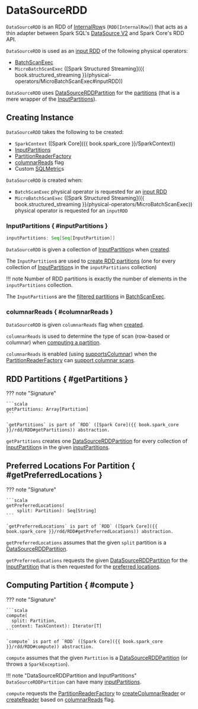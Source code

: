 # DataSourceRDD

`DataSourceRDD` is an RDD of [InternalRow](InternalRow.md)s (`RDD[InternalRow]`) that acts as a thin adapter between Spark SQL's [DataSource V2](new-and-noteworthy/datasource-v2.md) and Spark Core's RDD API.

`DataSourceRDD` is used as an [input RDD](physical-operators/DataSourceV2ScanExecBase.md#inputRDD) of the following physical operators:

* [BatchScanExec](physical-operators/BatchScanExec.md#inputRDD)
* `MicroBatchScanExec` ([Spark Structured Streaming]({{ book.structured_streaming }}/physical-operators/MicroBatchScanExec#inputRDD))

`DataSourceRDD` uses [DataSourceRDDPartition](DataSourceRDDPartition.md) for the [partitions](#getPartitions) (that is a mere wrapper of the [InputPartitions](#inputPartitions)).

## Creating Instance

`DataSourceRDD` takes the following to be created:

* <span id="sc"> `SparkContext` ([Spark Core]({{ book.spark_core }}/SparkContext))
* [InputPartitions](#inputPartitions)
* <span id="partitionReaderFactory"> [PartitionReaderFactory](connector/PartitionReaderFactory.md)
* [columnarReads](#columnarReads) flag
* <span id="customMetrics"> Custom [SQLMetric](SQLMetric.md)s

`DataSourceRDD` is created when:

* `BatchScanExec` physical operator is requested for an [input RDD](physical-operators/BatchScanExec.md#inputRDD)
* `MicroBatchScanExec` ([Spark Structured Streaming]({{ book.structured_streaming }}/physical-operators/MicroBatchScanExec)) physical operator is requested for an `inputRDD`

### InputPartitions { #inputPartitions }

```scala
inputPartitions: Seq[Seq[InputPartition]]
```

`DataSourceRDD` is given a collection of [InputPartition](connector/InputPartition.md)s when [created](#creating-instance).

The `InputPartition`s are used to [create RDD partitions](#getPartitions) (one for every collection of [InputPartition](connector/InputPartition.md)s in the `inputPartitions` collection)

!!! note
    Number of RDD partitions is exactly the number of elements in the `inputPartitions` collection.

The `InputPartition`s are the [filtered partitions](physical-operators/BatchScanExec.md#filteredPartitions) in [BatchScanExec](physical-operators/BatchScanExec.md).

### columnarReads { #columnarReads }

`DataSourceRDD` is given `columnarReads` flag when [created](#creating-instance).

`columnarReads` is used to determine the type of scan (row-based or columnar) when [computing a partition](#compute).

`columnarReads` is enabled (using [supportsColumnar](physical-operators/DataSourceV2ScanExecBase.md#supportsColumnar)) when the [PartitionReaderFactory](physical-operators/DataSourceV2ScanExecBase.md#readerFactory) can [support columnar scans](connector/PartitionReaderFactory.md#supportColumnarReads).

## RDD Partitions { #getPartitions }

??? note "Signature"

    ```scala
    getPartitions: Array[Partition]
    ```

    `getPartitions` is part of `RDD` ([Spark Core]({{ book.spark_core }}/rdd/RDD#getPartitions)) abstraction.

`getPartitions` creates one [DataSourceRDDPartition](DataSourceRDDPartition.md) for every collection of [InputPartition](connector/InputPartition.md)s in the given [inputPartitions](#inputPartitions).

## Preferred Locations For Partition { #getPreferredLocations }

??? note "Signature"

    ```scala
    getPreferredLocations(
        split: Partition): Seq[String]
    ```

    `getPreferredLocations` is part of `RDD` ([Spark Core]({{ book.spark_core }}/rdd/RDD#getPreferredLocations)) abstraction.

`getPreferredLocations` assumes that the given `split` partition is a [DataSourceRDDPartition](DataSourceRDDPartition.md).

`getPreferredLocations` requests the given [DataSourceRDDPartition](DataSourceRDDPartition.md) for the [InputPartition](DataSourceRDDPartition.md#inputPartition) that is then requested for the [preferred locations](connector/InputPartition.md#preferredLocations).

## Computing Partition { #compute }

??? note "Signature"

    ```scala
    compute(
      split: Partition,
      context: TaskContext): Iterator[T]
    ```

    `compute` is part of `RDD` ([Spark Core]({{ book.spark_core }}/rdd/RDD#compute)) abstraction.

`compute` assumes that the given `Partition` is a [DataSourceRDDPartition](DataSourceRDDPartition.md) (or throws a `SparkException`).

!!! note "DataSourceRDDPartition and InputPartitions"
    `DataSourceRDDPartition` can have many [inputPartitions](DataSourceRDDPartition.md#inputPartitions).

`compute` requests the [PartitionReaderFactory](#partitionReaderFactory) to [createColumnarReader](connector/PartitionReaderFactory.md#createColumnarReader) or [createReader](connector/PartitionReaderFactory.md#createReader) based on [columnarReads](#columnarReads) flag.
